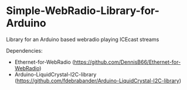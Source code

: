 # Simple-WebRadio-Library-for-Arduino
Library for an Arduino based webradio playing ICEcast streams

Dependencies:
- Ethernet-for-WebRadio (https://github.com/DennisB66/Ethernet-for-WebRadio)
- Arduino-LiquidCrystal-I2C-library (https://github.com/fdebrabander/Arduino-LiquidCrystal-I2C-library)
